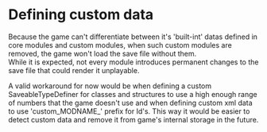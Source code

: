 # Defining custom data

Because the game can't differentiate between it's 'built-int' datas defined in core modules and custom modules, when such custom modules are removed, the game won't load the save file without them.  
While it is expected, not every module introduces permanent changes to the save file that could render it unplayable.

A valid workaround for now would be when defining a custom SaveableTypeDefiner for classes and structures to use a high enough range of numbers that the game doesn't use and when defining custom xml data to use 'custom_MODNAME_' prefix for Id's. This way it would be easier to detect custom data and remove it from game's internal storage in the future.

